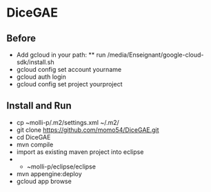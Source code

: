 # DiceGAE

## Before
*    Add gcloud in your path:
**       run /media/Enseignant/google-cloud-sdk/install.sh
*    gcloud config set account yourname
*    gcloud auth login
*    gcloud config set project yourproject

## Install and Run
* cp ~molli-p/.m2/settings.xml ~/.m2/
* git clone https://github.com/momo54/DiceGAE.git
* cd DiceGAE
* mvn compile
* import as existing maven project into eclipse
* * ~molli-p/eclipse/eclipse
* mvn appengine:deploy
* gcloud app browse
